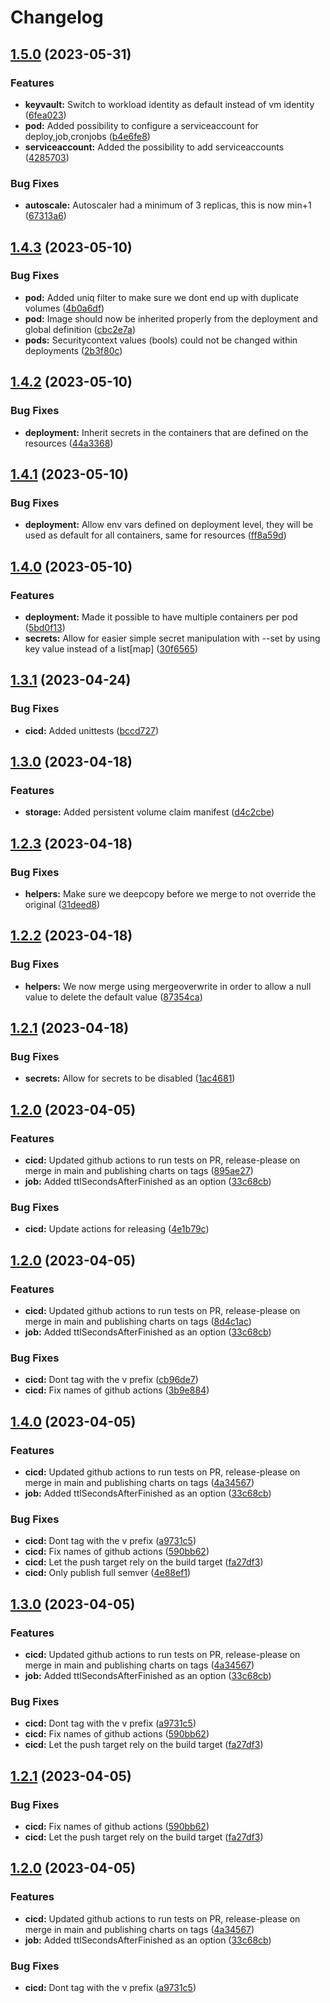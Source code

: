 # Changelog

## [1.5.0](https://github.com/Amsterdam/helm-application/compare/1.4.3...1.5.0) (2023-05-31)


### Features

* **keyvault:** Switch to workload identity as default instead of vm identity ([6fea023](https://github.com/Amsterdam/helm-application/commit/6fea02349da5945b997f1b2d318670d46330a153))
* **pod:** Added possibility to configure a serviceaccount for deploy,job,cronjobs ([b4e6fe8](https://github.com/Amsterdam/helm-application/commit/b4e6fe8d4342ef40eb2eb1488015f23a43bbf028))
* **serviceaccount:** Added the possibility to add serviceaccounts ([4285703](https://github.com/Amsterdam/helm-application/commit/428570323613884b85d214957b5dd2688d98f413))


### Bug Fixes

* **autoscale:** Autoscaler had a minimum of 3 replicas, this is now min+1 ([67313a6](https://github.com/Amsterdam/helm-application/commit/67313a694b70d185090b70eed70d43d51c9a206c))

## [1.4.3](https://github.com/Amsterdam/helm-application/compare/1.4.2...1.4.3) (2023-05-10)


### Bug Fixes

* **pod:** Added uniq filter to make sure we dont end up with duplicate volumes ([4b0a6df](https://github.com/Amsterdam/helm-application/commit/4b0a6df623cbe5aa30411661eab89d1aa01d83f9))
* **pod:** Image should now be inherited properly from the deployment and global definition ([cbc2e7a](https://github.com/Amsterdam/helm-application/commit/cbc2e7a693b94b405c37d865ef212724b205d876))
* **pods:** Securitycontext values (bools) could not be changed within deployments ([2b3f80c](https://github.com/Amsterdam/helm-application/commit/2b3f80c9fc07f068ed9086e599a842bcaf92dec5))

## [1.4.2](https://github.com/Amsterdam/helm-application/compare/1.4.1...1.4.2) (2023-05-10)


### Bug Fixes

* **deployment:** Inherit secrets in the containers that are defined on the resources ([44a3368](https://github.com/Amsterdam/helm-application/commit/44a336849c4f3112baa55b51e848cfefdc9ac945))

## [1.4.1](https://github.com/Amsterdam/helm-application/compare/1.4.0...1.4.1) (2023-05-10)


### Bug Fixes

* **deployment:** Allow env vars defined on deployment level, they will be used as default for all containers, same for resources ([ff8a59d](https://github.com/Amsterdam/helm-application/commit/ff8a59da174398631ba0e0cc3baf717b679c90b6))

## [1.4.0](https://github.com/Amsterdam/helm-application/compare/1.3.1...1.4.0) (2023-05-10)


### Features

* **deployment:** Made it possible to have multiple containers per pod ([5bd0f13](https://github.com/Amsterdam/helm-application/commit/5bd0f13a0caa4e5fb3dc17a4c37c3456030863fb))
* **secrets:** Allow for easier simple secret manipulation with --set by using key value instead of a list[map] ([30f6565](https://github.com/Amsterdam/helm-application/commit/30f6565ce5045a3fcbbfd9fb64c5fb572658cc1b))

## [1.3.1](https://github.com/Amsterdam/helm-application/compare/1.3.0...1.3.1) (2023-04-24)


### Bug Fixes

* **cicd:** Added unittests ([bccd727](https://github.com/Amsterdam/helm-application/commit/bccd72779a8f7e93b3d58b1425f3e66241d62038))

## [1.3.0](https://github.com/Amsterdam/helm-application/compare/1.2.3...1.3.0) (2023-04-18)


### Features

* **storage:** Added persistent volume claim manifest ([d4c2cbe](https://github.com/Amsterdam/helm-application/commit/d4c2cbe92281dfa8d8d81a82eda931815cef3aaf))

## [1.2.3](https://github.com/Amsterdam/helm-application/compare/1.2.2...1.2.3) (2023-04-18)


### Bug Fixes

* **helpers:** Make sure we deepcopy before we merge to not override the original ([31deed8](https://github.com/Amsterdam/helm-application/commit/31deed85ad801183b39a11b9aa3aa80a196b01bd))

## [1.2.2](https://github.com/Amsterdam/helm-application/compare/1.2.1...1.2.2) (2023-04-18)


### Bug Fixes

* **helpers:** We now merge using mergeoverwrite in order to allow a null value to delete the default value ([87354ca](https://github.com/Amsterdam/helm-application/commit/87354ca6903f18301c25afb426e66a18cf4ddbf2))

## [1.2.1](https://github.com/Amsterdam/helm-application/compare/1.2.0...1.2.1) (2023-04-18)


### Bug Fixes

* **secrets:** Allow for secrets to be disabled ([1ac4681](https://github.com/Amsterdam/helm-application/commit/1ac4681f89d5e04b4964979b8e243e03820fed40))

## [1.2.0](https://github.com/Amsterdam/helm-application/compare/1.1.0...1.2.0) (2023-04-05)


### Features

* **cicd:** Updated github actions to run tests on PR, release-please on merge in main and publishing charts on tags ([895ae27](https://github.com/Amsterdam/helm-application/commit/895ae27741e5041e126859c160cb9a334cb131ae))
* **job:** Added ttlSecondsAfterFinished as an option ([33c68cb](https://github.com/Amsterdam/helm-application/commit/33c68cb249f16ad6bf8c767a7986579917100571))


### Bug Fixes

* **cicd:** Update actions for releasing ([4e1b79c](https://github.com/Amsterdam/helm-application/commit/4e1b79c5e97476c05036b4fd7de11120746073f4))

## [1.2.0](https://github.com/Amsterdam/helm-application/compare/1.1.0...1.2.0) (2023-04-05)


### Features

* **cicd:** Updated github actions to run tests on PR, release-please on merge in main and publishing charts on tags ([8d4c1ac](https://github.com/Amsterdam/helm-application/commit/8d4c1acf4ad2d295c05136b172679ae73122db75))
* **job:** Added ttlSecondsAfterFinished as an option ([33c68cb](https://github.com/Amsterdam/helm-application/commit/33c68cb249f16ad6bf8c767a7986579917100571))


### Bug Fixes

* **cicd:** Dont tag with the v prefix ([cb96de7](https://github.com/Amsterdam/helm-application/commit/cb96de7007e26bc3f827a12caf22597bc05bc7d3))
* **cicd:** Fix names of github actions ([3b9e884](https://github.com/Amsterdam/helm-application/commit/3b9e8846721f8c109c85318faaf0ce9ca29291d8))

## [1.4.0](https://github.com/Amsterdam/helm-application/compare/v1.3.0...1.4.0) (2023-04-05)


### Features

* **cicd:** Updated github actions to run tests on PR, release-please on merge in main and publishing charts on tags ([4a34567](https://github.com/Amsterdam/helm-application/commit/4a3456743c6c3b75f77103aefa55667749b22c50))
* **job:** Added ttlSecondsAfterFinished as an option ([33c68cb](https://github.com/Amsterdam/helm-application/commit/33c68cb249f16ad6bf8c767a7986579917100571))


### Bug Fixes

* **cicd:** Dont tag with the v prefix ([a9731c5](https://github.com/Amsterdam/helm-application/commit/a9731c5b232f1000363f0fe2573f226f467a502b))
* **cicd:** Fix names of github actions ([590bb62](https://github.com/Amsterdam/helm-application/commit/590bb621891b575c260ecc46b8eec92629809b29))
* **cicd:** Let the push target rely on the build target ([fa27df3](https://github.com/Amsterdam/helm-application/commit/fa27df32229387975d53de2c5b44496cc51ba156))
* **cicd:** Only publish full semver ([4e88ef1](https://github.com/Amsterdam/helm-application/commit/4e88ef1e6fd097bb6607ffc76ecbd8cec36fdace))

## [1.3.0](https://github.com/Amsterdam/helm-application/compare/v1.2.1...1.3.0) (2023-04-05)


### Features

* **cicd:** Updated github actions to run tests on PR, release-please on merge in main and publishing charts on tags ([4a34567](https://github.com/Amsterdam/helm-application/commit/4a3456743c6c3b75f77103aefa55667749b22c50))
* **job:** Added ttlSecondsAfterFinished as an option ([33c68cb](https://github.com/Amsterdam/helm-application/commit/33c68cb249f16ad6bf8c767a7986579917100571))


### Bug Fixes

* **cicd:** Dont tag with the v prefix ([a9731c5](https://github.com/Amsterdam/helm-application/commit/a9731c5b232f1000363f0fe2573f226f467a502b))
* **cicd:** Fix names of github actions ([590bb62](https://github.com/Amsterdam/helm-application/commit/590bb621891b575c260ecc46b8eec92629809b29))
* **cicd:** Let the push target rely on the build target ([fa27df3](https://github.com/Amsterdam/helm-application/commit/fa27df32229387975d53de2c5b44496cc51ba156))

## [1.2.1](https://github.com/Amsterdam/helm-application/compare/1.2.0...1.2.1) (2023-04-05)


### Bug Fixes

* **cicd:** Fix names of github actions ([590bb62](https://github.com/Amsterdam/helm-application/commit/590bb621891b575c260ecc46b8eec92629809b29))
* **cicd:** Let the push target rely on the build target ([fa27df3](https://github.com/Amsterdam/helm-application/commit/fa27df32229387975d53de2c5b44496cc51ba156))

## [1.2.0](https://github.com/Amsterdam/helm-application/compare/1.1.0...1.2.0) (2023-04-05)


### Features

* **cicd:** Updated github actions to run tests on PR, release-please on merge in main and publishing charts on tags ([4a34567](https://github.com/Amsterdam/helm-application/commit/4a3456743c6c3b75f77103aefa55667749b22c50))
* **job:** Added ttlSecondsAfterFinished as an option ([33c68cb](https://github.com/Amsterdam/helm-application/commit/33c68cb249f16ad6bf8c767a7986579917100571))


### Bug Fixes

* **cicd:** Dont tag with the v prefix ([a9731c5](https://github.com/Amsterdam/helm-application/commit/a9731c5b232f1000363f0fe2573f226f467a502b))
